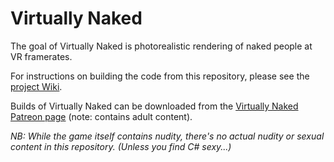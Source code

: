 # Virtually Naked

The goal of Virtually Naked is photorealistic rendering of naked people at VR framerates.

For instructions on building the code from this repository, please see the [project Wiki](https://github.com/virtuallynaked/virtually-naked/wiki/).

Builds of Virtually Naked can be downloaded from the [Virtually Naked Patreon page](https://www.patreon.com/virtuallynaked) (note: contains adult content).

_NB: While the game itself contains nudity, there's no actual nudity or sexual content in this repository. (Unless you find C# sexy...)_
